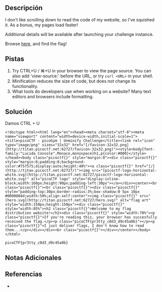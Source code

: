 ## Descripción

I don't like scrolling down to read the code of my website, so I've squished it. As a bonus, my pages load faster!

Additional details will be available after launching your challenge instance.

Browse [here](http://titan.picoctf.net:62727/), and find the flag!
## Pistas

1. Try CTRL+U / ⌘+U in your browser to view the page source. You can also add 'view-source:' before the URL, or try `curl <URL>` in your shell.
2. Minification reduces the size of code, but does not change its functionality.
3. What tools do developers use when working on a website? Many text editors and browsers include formatting.

## Solución


Damos CTRL + U

`<!doctype html><html lang="en"><head><meta charset="utf-8"><meta name="viewport" content="width=device-width,initial-scale=1"><title>picoCTF - picoGym | Unminify Challenge</title><link rel="icon" type="image/png" sizes="32x32" href="[/favicon-32x32.png](http://titan.picoctf.net:62727/favicon-32x32.png)"><style>body{font-family:"Lucida Console",Monaco,monospace}h1,p{color:#000}</style></head><body class="picoctf{}" style="margin:0"><div class="picoctf{}" style="margin:0;padding:0;background-color:#757575;display:auto;height:40%"><a class="picoctf{}" href="[/](http://titan.picoctf.net:62727/)"><img src="[picoctf-logo-horizontal-white.svg](http://titan.picoctf.net:62727/picoctf-logo-horizontal-white.svg)" alt="picoCTF logo" style="display:inline-block;width:160px;height:90px;padding-left:30px"></a></div><center><br class="picoctf{}"><br class="picoctf{}"><div class="picoctf{}" style="padding-top:30px;border-radius:3%;box-shadow:0 5px 10px #0000004d;width:50%;align-self:center"><img class="picoctf{}" src="[hero.svg](http://titan.picoctf.net:62727/hero.svg)" alt="flag art" style="width:150px;height:150px"><div class="picoctf{}" style="width:85%"><h2 class="picoctf{}">Welcome to my flag distribution website!</h2><div class="picoctf{}" style="width:70%"><p class="picoctf{}">If you're reading this, your browser has succesfully received the flag.</p><p class="picoCTF{pr3tty_c0d3_d9c45a0b}"></p><p class="picoctf{}">I just deliver flags, I don't know how to read them...</p></div></div><br class="picoctf{}"></div></center></body></html>`

`picoCTF{pr3tty_c0d3_d9c45a0b}`
## Notas Adicionales



## Referencias
- 

